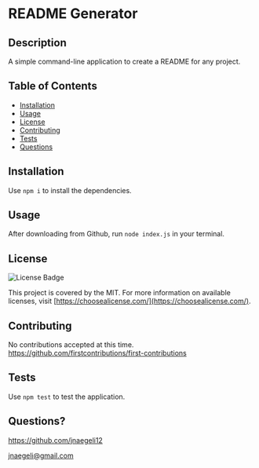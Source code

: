 
  # README Generator 
  ## Description
  A simple command-line application to create a README for any project.
  ## Table of Contents
  * [Installation](#installation)
  * [Usage](#usage)
  * [License](#license)
  * [Contributing](#contributing)
  * [Tests](#tests)
  * [Questions](#questions)
  ## Installation
  Use `npm i` to install the dependencies.
  ## Usage
  After downloading from Github, run `node index.js` in your terminal.
  ## License
  ![License Badge](https://img.shields.io/badge/license-MIT-blue)

  This project is covered by the MIT. For more information on available licenses, visit [https://choosealicense.com/](https://choosealicense.com/).
  ## Contributing
  No contributions accepted at this time.
  https://github.com/firstcontributions/first-contributions
  ## Tests
  Use `npm test` to test the application.
  ## Questions?
  https://github.com/jnaegeli12
  
  jnaegeli@gmail.com
